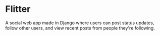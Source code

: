 # Flitter

A social web app made in Django where users can post status updates, follow other users, and view recent posts from people they're following.
